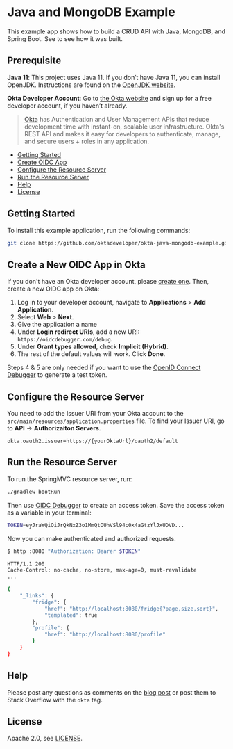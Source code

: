 # Java and MongoDB Example

This example app shows how to build a CRUD API with Java, MongoDB, and Spring Boot. See [](https://developer.okta.com/blog/2019/12/26/java-mongodb-crud) to see how it was built.

## Prerequisite

**Java 11**: This project uses Java 11. If you don’t have Java 11, you can install OpenJDK. Instructions are found on the  [OpenJDK website](https://openjdk.java.net/install/).

**Okta Developer Account**: Go to [the Okta website](https://developer.okta.com/signup/) and sign up for a free developer account, if you haven’t already.

> [Okta](https://developer.okta.com/) has Authentication and User Management APIs that reduce development time with instant-on, scalable user infrastructure. Okta's REST API and makes it easy for developers to authenticate, manage, and secure users + roles in any application.

* [Getting Started](#getting-started)
* [Create OIDC App](#create-a-new-oidc-app-in-okta)
* [Configure the Resource Server](#configure-the-resource-server)
* [Run the Resource Server](#run-the-resource-server)
* [Help](#help)
* [License](#license)

## Getting Started

To install this example application, run the following commands:

```bash
git clone https://github.com/oktadeveloper/okta-java-mongodb-example.git
```

## Create a New OIDC App in Okta

If you don't have an Okta developer account, please [create one](https://developer.okta.com/signup/). Then, create a new OIDC app on Okta:

1. Log in to your developer account, navigate to **Applications** > **Add Application**.
3. Select **Web** > **Next**.
4. Give the application a name
5. Under  **Login redirect URIs**, add a new URI: `https://oidcdebugger.com/debug`.
6. Under **Grant types allowed**, check **Implicit (Hybrid)**.
7. The rest of the default values will work. Click  **Done**.

Steps 4 & 5 are only needed if you want to use the [OpenID Connect Debugger](https://oidcdebugger.com/) to generate a test token.

## Configure the Resource Server

You need to add the Issuer URI from your Okta account to the `src/main/resources/application.properties` file. To find your Issuer URI, go to **API** -> **Authorizaiton Servers**.

```properties
okta.oauth2.issuer=https://{yourOktaUrl}/oauth2/default
```

## Run the Resource Server

To run the SpringMVC resource server, run:

```bash
./gradlew bootRun
```

Then use [OIDC Debugger](https://oidcdebugger.com/) to create an access token. Save the access token as a variable in your terminal:

```bash
TOKEN=eyJraWQiOiJrQkNxZ3o1MmQtOUhVSl94c0x4aGtzYlJxUDVD...
```

Now you can make authenticated and authorized requests.

```bash
$ http :8080 "Authorization: Bearer $TOKEN"

HTTP/1.1 200
Cache-Control: no-cache, no-store, max-age=0, must-revalidate
...

{
    "_links": {
        "fridge": {
            "href": "http://localhost:8080/fridge{?page,size,sort}",
            "templated": true
        },
        "profile": {
            "href": "http://localhost:8080/profile"
        }
    }
}
```

## Help

Please post any questions as comments on the [blog post](https://developer.okta.com/blog/2019/12/26/java-mongodb-crud) or post them to Stack Overflow with the `okta` tag.

## License

Apache 2.0, see [LICENSE](LICENSE).
